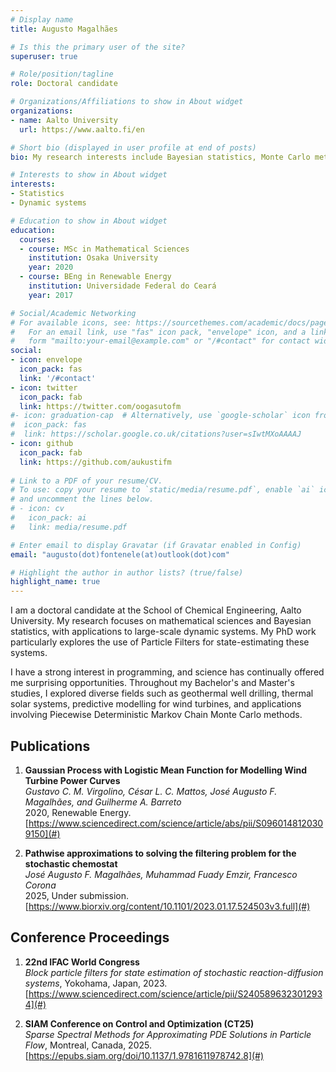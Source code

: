 ```yaml
---
# Display name
title: Augusto Magalhães

# Is this the primary user of the site?
superuser: true

# Role/position/tagline
role: Doctoral candidate

# Organizations/Affiliations to show in About widget
organizations:
- name: Aalto University
  url: https://www.aalto.fi/en

# Short bio (displayed in user profile at end of posts)
bio: My research interests include Bayesian statistics, Monte Carlo methods, Machine Learning and Sustainability.

# Interests to show in About widget
interests:
- Statistics
- Dynamic systems

# Education to show in About widget
education:
  courses:
  - course: MSc in Mathematical Sciences
    institution: Osaka University
    year: 2020
  - course: BEng in Renewable Energy 
    institution: Universidade Federal do Ceará
    year: 2017

# Social/Academic Networking
# For available icons, see: https://sourcethemes.com/academic/docs/page-builder/#icons
#   For an email link, use "fas" icon pack, "envelope" icon, and a link in the
#   form "mailto:your-email@example.com" or "/#contact" for contact widget.
social:
- icon: envelope
  icon_pack: fas
  link: '/#contact'
- icon: twitter
  icon_pack: fab
  link: https://twitter.com/oogasutofm
#- icon: graduation-cap  # Alternatively, use `google-scholar` icon from `ai` icon pack
#  icon_pack: fas
#  link: https://scholar.google.co.uk/citations?user=sIwtMXoAAAAJ
- icon: github
  icon_pack: fab
  link: https://github.com/aukustifm
  
# Link to a PDF of your resume/CV.
# To use: copy your resume to `static/media/resume.pdf`, enable `ai` icons in `params.toml`, 
# and uncomment the lines below.
# - icon: cv
#   icon_pack: ai
#   link: media/resume.pdf

# Enter email to display Gravatar (if Gravatar enabled in Config)
email: "augusto(dot)fontenele(at)outlook(dot)com"

# Highlight the author in author lists? (true/false)
highlight_name: true
---
```


I am a doctoral candidate at the School of Chemical Engineering, Aalto University. My research focuses on mathematical sciences and Bayesian statistics, with applications to large-scale dynamic systems. My PhD work particularly explores the use of Particle Filters for state-estimating these systems.

I have a strong interest in programming, and science has continually offered me surprising opportunities. Throughout my Bachelor's and Master's studies, I explored diverse fields such as geothermal well drilling, thermal solar systems, predictive modelling for wind turbines, and applications involving Piecewise Deterministic Markov Chain Monte Carlo methods.


## Publications


1. **Gaussian Process with Logistic Mean Function for Modelling Wind Turbine PowerCurves**  
   *Gustavo C. M. Virgolino, César L. C. Mattos, José Augusto F. Magalhães, and Guilherme A. Barreto*  
   2020, Renewable Energy.  
   [https://www.sciencedirect.com/science/article/abs/pii/S0960148120309150](#)

2. **Pathwise approximations to solving the filtering problem for the stochastic chemostat**  
   *José Augusto F. Magalhães, Muhammad Fuady Emzir, Francesco Corona*  
   2025, Under submission.  
   [https://www.biorxiv.org/content/10.1101/2023.01.17.524503v3.full](#)


## Conference Proceedings

1. **22nd IFAC World Congress**  
   *Block particle filters for state estimation of stochastic reaction-diffusion systems*, Yokohama, Japan, 2023.
   [https://www.sciencedirect.com/science/article/pii/S2405896323012934](#)

2. **SIAM Conference on Control and Optimization (CT25)**  
   *Sparse Spectral Methods for Approximating PDE Solutions in Particle Flow*, Montreal, Canada, 2025.
   [https://epubs.siam.org/doi/10.1137/1.9781611978742.8](#)
